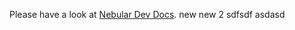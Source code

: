 Please have a look at [Nebular Dev Docs](https://github.com/akveo/nebular/blob/master/DEV_DOCS.md).
new
new 2
sdfsdf
asdasd